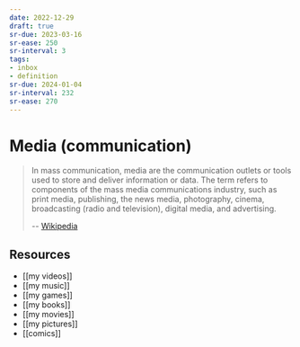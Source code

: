 ```yaml
---
date: 2022-12-29
draft: true
sr-due: 2023-03-16
sr-ease: 250
sr-interval: 3
tags:
- inbox
- definition
sr-due: 2024-01-04
sr-interval: 232
sr-ease: 270
---
```


# Media (communication)

> In mass communication, media are the communication outlets or tools used to
> store and deliver information or data. The term refers to components of
> the mass media communications industry, such as print media, publishing, the
> news media, photography, cinema, broadcasting (radio and television), digital
> media, and advertising.
>
> -- [Wikipedia](https://en.wikipedia.org/wiki/Media_\(communication\))

## Resources

- [[my videos]]
- [[my music]]
- [[my games]]
- [[my books]]
- [[my movies]]
- [[my pictures]]
- [[comics]]
